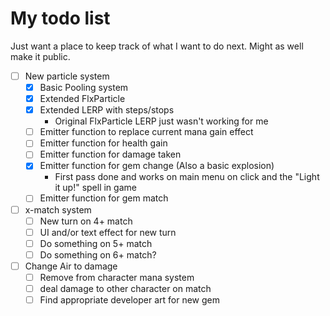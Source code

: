 # My todo list

Just want a place to keep track of what I want to do next. Might as well make it public.

- [ ] New particle system
  - [x] Basic Pooling system
  - [x] Extended FlxParticle
  - [x] Extended LERP with steps/stops
    - Original FlxParticle LERP just wasn't working for me
  - [ ] Emitter function to replace current mana gain effect
  - [ ] Emitter function for health gain
  - [ ] Emitter function for damage taken
  - [x] Emitter function for gem change (Also a basic explosion)
    - First pass done and works on main menu on click and the "Light it up!" spell in game
  - [ ] Emitter function for gem match
- [ ] x-match system
  - [ ] New turn on 4+ match
  - [ ] UI and/or text effect for new turn
  - [ ] Do something on 5+ match
  - [ ] Do something on 6+ match?
- [ ] Change Air to damage
  - [ ] Remove from character mana system
  - [ ] deal damage to other character on match
  - [ ] Find appropriate developer art for new gem
